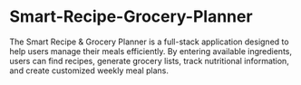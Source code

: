 # Smart-Recipe-Grocery-Planner
The Smart Recipe &amp; Grocery Planner is a full-stack application designed to help users manage their meals efficiently. By entering available ingredients, users can find recipes, generate grocery lists, track nutritional information, and create customized weekly meal plans.
